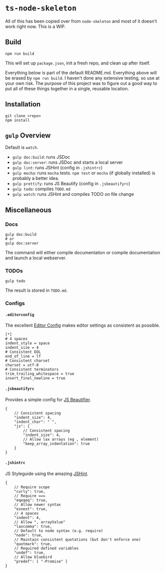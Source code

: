 # `ts-node-skeleton`

All of this has been copied over from `node-skeleton` and most of it doesn't work right now. This is a WIP.

[](start)
## Build

    npm run build

This will set up `package.json`, init a fresh repo, and clean up after itself.

Everything below is part of the default README.md. Everything above will be erased by `npm run build`. I haven't done any extensive testing, so use at your own risk. The purpose of this project was to figure out a good way to put all of these things together in a single, reusable location.
[](end)

## Installation

    git clone <repo>
    npm install

## `gulp` Overview

Default is `watch`.

* `gulp doc:build`: runs JSDoc
* `gulp doc:server`: runs JSDoc and starts a local server
* `gulp lint`: runs JSHint (config in `.jshintrc`)
* `gulp mocha`: runs `mocha` tests. `npm test` or `mocha` (if globally installed) is probably a better idea.
* `gulp prettify`: runs JS Beautify (config in `.jsbeautifyrc`)
* `gulp todo`: compiles `TODO.md`
* `gulp watch`: runs JSHint and compiles TODO on file change

## Miscellaneous

### Docs

    gulp doc:build
    # or
    gulp doc:server

The command will either compile documentation or compile documentation and launch a local webserver.

### TODOs

    gulp todo

The result is stored in `TODO.md`.

### Configs

#### `.editorconfig`

The excellent [Editor Config](http://editorconfig.org/) makes editor settings as consistent as possible.

    [*]
    # 4 spaces
    indent_style = space
    indent_size = 4
    # Consistent EOL
    end_of_line = lf
    # Consistent charset
    charset = utf-8
    # Consistent terminators
    trim_trailing_whitespace = true
    insert_final_newline = true

#### `.jsbeautifyrc`

Provides a simple config for [JS Beautifier](http://jsbeautifier.org/).

    {
        // Consistent spacing
        "indent_size": 4,
        "indent_char": " ",
        "js": {
            // Consistent spacing
            "indent_size": 4,
            // Allow lax arrays (eg , element)
            "keep_array_indentation": true
        }
    }


#### `.jshintrc`

JS Styleguide using the amazing [JSHint](http://jshint.com/).

    {
        // Require scope
        "curly": true,
        // Require ===
        "eqeqeq": true,
        // Allow newer syntax
        "esnext": true,
        // 4 spaces
        "indent": 4,
        // Allow ", arrayValue"
        "laxcomma": true,
        // Default to node syntax (e.g. require)
        "node": true,
        // Maintain consistent quotations (but don't enforce one)
        "quotmark": true,
        // Required defined variables
        "undef": true,
        // Allow bluebird
        "predef": [ "-Promise" ]
    }
